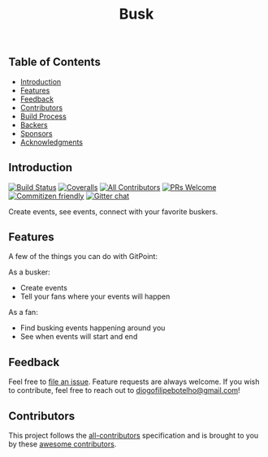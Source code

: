 <h1 align="center"> Busk </h1> <br>

<!-- START doctoc generated TOC please keep comment here to allow auto update -->
<!-- DON'T EDIT THIS SECTION, INSTEAD RE-RUN doctoc TO UPDATE -->
## Table of Contents

- [Introduction](#introduction)
- [Features](#features)
- [Feedback](#feedback)
- [Contributors](#contributors)
- [Build Process](#build-process)
- [Backers](#backers-)
- [Sponsors](#sponsors-)
- [Acknowledgments](#acknowledgments)

<!-- END doctoc generated TOC please keep comment here to allow auto update -->

## Introduction

[![Build Status](https://img.shields.io/travis/gitpoint/git-point.svg?style=flat-square)](https://travis-ci.org/gitpoint/git-point)
[![Coveralls](https://img.shields.io/coveralls/github/gitpoint/git-point.svg?style=flat-square)](https://coveralls.io/github/gitpoint/git-point)
[![All Contributors](https://img.shields.io/badge/all_contributors-73-orange.svg?style=flat-square)](./CONTRIBUTORS.md)
[![PRs Welcome](https://img.shields.io/badge/PRs-welcome-brightgreen.svg?style=flat-square)](http://makeapullrequest.com)
[![Commitizen friendly](https://img.shields.io/badge/commitizen-friendly-brightgreen.svg?style=flat-square)](http://commitizen.github.io/cz-cli/)
[![Gitter chat](https://img.shields.io/badge/chat-on_gitter-008080.svg?style=flat-square)](https://gitter.im/git-point)

Create events, see events, connect with your favorite buskers.

## Features

A few of the things you can do with GitPoint:

As a busker:
* Create events
* Tell your fans where your events will happen

As a fan:
* Find busking events happening around you
* See when events will start and end

## Feedback

Feel free to [file an issue](https://github.com/diogo-botelho/busk-app/issues). Feature requests are always welcome. If you wish to contribute, feel free to reach out to diogofilipebotelho@gmail.com!

## Contributors

This project follows the [all-contributors](https://github.com/kentcdodds/all-contributors) specification and is brought to you by these [awesome contributors](./CONTRIBUTORS.md).
